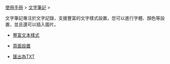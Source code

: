 [使用手冊](/dragonnest/drawnote/manual/zh-tw) > [文字筆記](/dragonnest/drawnote/manual/zh/text_note) >

文字筆記專注於文字記錄，支援豐富的文字樣式設置，您可以進行字體、顏色等設置，並且還可以插入圖片。

- [豐富文本樣式](rich_text_style.md)

- [頁面設置](page_settings.md)

- [匯出為TXT](export_as_txt.md)